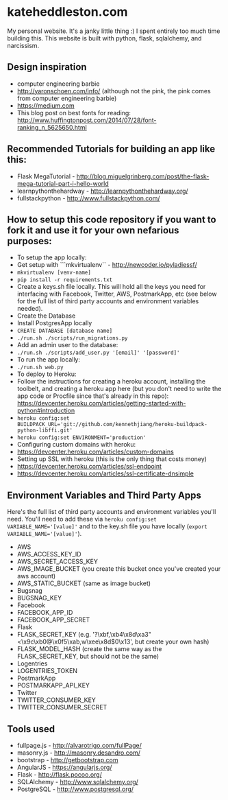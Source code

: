 kateheddleston.com
==================

My personal website. It's a janky little thing :) I spent entirely too much time building this. This website is built with python, flask, sqlalchemy, and narcissism.


Design inspiration
------------------
* computer engineering barbie
* http://yaronschoen.com/info/ (although not the pink, the pink comes from computer engineering barbie)
* https://medium.com
* This blog post on best fonts for reading: http://www.huffingtonpost.com/2014/07/28/font-ranking_n_5625650.html


Recommended Tutorials for building an app like this:
---------------------------------------------------
* Flask MegaTutorial - http://blog.miguelgrinberg.com/post/the-flask-mega-tutorial-part-i-hello-world
* learnpythonthehardway - http://learnpythonthehardway.org/
* fullstackpython - http://www.fullstackpython.com/


How to setup this code repository if you want to fork it and use it for your own nefarious purposes:
---------------------------------------------------------------
* To setup the app locally:
 * Get setup with ```mkvirtualenv`` - http://newcoder.io/pyladiessf/
 * ```mkvirtualenv [venv-name]```
 * ```pip install -r requirements.txt```
 * Create a keys.sh file locally. This will hold all the keys you need for interfacing with Facebook, Twitter, AWS, PostmarkApp, etc (see below for the full list of third party accounts and environment variables needed).
 * Create the Database
  * Install PostgresApp locally
  * ```CREATE DATABASE [database name]```
  * ```./run.sh ./scripts/run_migrations.py```
 * Add an admin user to the database:
  * ```./run.sh ./scripts/add_user.py '[email]' '[password]'```
* To run the app locally:
 * ```./run.sh web.py```
* To deploy to Heroku:
 * Follow the instructions for creating a heroku account, installing the toolbelt, and creating a heroku app here (but you don't need to write the app code or Procfile since that's already in this repo): https://devcenter.heroku.com/articles/getting-started-with-python#introduction
 * ```heroku config:set BUILDPACK_URL='git://github.com/kennethjiang/heroku-buildpack-python-libffi.git'```
 * ```heroku config:set ENVIRONMENT='production'```
 * Configuring custom domains with heroku:
  * https://devcenter.heroku.com/articles/custom-domains
 * Setting up SSL with heroku (this is the only thing that costs money)
  * https://devcenter.heroku.com/articles/ssl-endpoint
  * https://devcenter.heroku.com/articles/ssl-certificate-dnsimple


Environment Variables and Third Party Apps
------------------------------------------
Here's the full list of third party accounts and environment variables you'll need. You'll need to add these via ```heroku config:set VARIABLE_NAME='[value]'``` and to the key.sh file you have locally (```export VARIABLE_NAME='[value]'```).
* AWS
 * AWS_ACCESS_KEY_ID
 * AWS_SECRET_ACCESS_KEY
 * AWS_IMAGE_BUCKET (you create this bucket once you've created your aws account)
 * AWS_STATIC_BUCKET (same as image bucket)
* Bugsnag
 * BUGSNAG_KEY
* Facebook
 * FACEBOOK_APP_ID
 * FACEBOOK_APP_SECRET
* Flask
 * FLASK_SECRET_KEY (e.g. '?\xbf,\xb4\x8d\xa3"<\x9c\xb0@\x0f5\xab,w\xee\x8d$0\x13', but create your own hash)
 * FLASK_MODEL_HASH (create the same way as the FLASK_SECRET_KEY, but should not be the same)
* Logentries
 * LOGENTRIES_TOKEN
* PostmarkApp
 * POSTMARKAPP_API_KEY
* Twitter
 * TWITTER_CONSUMER_KEY
 * TWITTER_CONSUMER_SECRET

 
Tools used
----------------------------
* fullpage.js - http://alvarotrigo.com/fullPage/
* masonry.js - http://masonry.desandro.com/
* bootstrap - http://getbootstrap.com
* AngularJS - https://angularjs.org/
* Flask - http://flask.pocoo.org/
* SQLAlchemy - http://www.sqlalchemy.org/
* PostgreSQL - http://www.postgresql.org/
